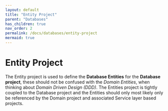 ```yaml
---
layout: default
title: "Entity Project"
parent: "Databases"
has_children: true
nav_order: 2
permalink: /docs/databases/entity-project
mermaid: true
---
```


# Entity Project 

The Entity project is used to define the **Database Entities** for the **Database project**, these should not be confused with
the _Domain Entities_, when thinking about _Domain Driven Design (DDD)_.  The Entities project is tightly coupled to the Database project and the Entities should only most likely only be referenced by the Domain project and associated Service layer
based projects.


